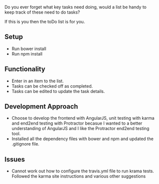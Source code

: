 Do you ever forget what key tasks need doing, would a list be handy to keep track of these need to do tasks?

If this is you then the toDo list is for you.

Setup
-----
* Run bower install
* Run npm install

Functionality
-----------
* Enter in an item to the list.
* Tasks can be checked off as completed.
* Tasks can be edited to update the task details.

Development Approach
-------------------
* Choose to develop the frontend with AngularJS, unit testing with karma and end2end testing with Protractor becasue I wanted to a better understanding of AngularJS and I like the Protractor end2end testing tool.
* Installed all the dependency files with bower and npm and updated the .gitignore file.


Issues
------
* Cannot work out how to configure the travis.yml file to run krama tests. Followed the karma site instructions and various other suggestions